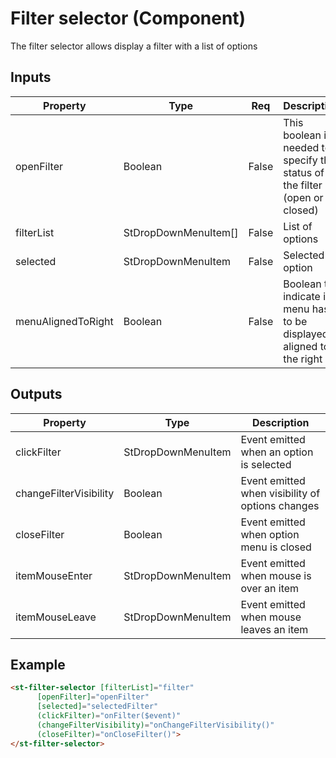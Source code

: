 # Filter selector (Component)

   The filter selector allows display a filter with a list of options

## Inputs

| Property           | Type                 | Req   | Description                                                                 | Default |
| ------------------ | -------------------- | ----- | --------------------------------------------------------------------------- | ------- |
| openFilter         | Boolean              | False | This boolean is needed to specify the status of the filter (open or closed) | false   |
| filterList         | StDropDownMenuItem[] | False | List of options                                                             |         |
| selected           | StDropDownMenuItem   | False | Selected option                                                             |         |
| menuAlignedToRight | Boolean              | False | Boolean to indicate if menu has to be displayed aligned to the right        | false   |

## Outputs

| Property               | Type               | Description                                      |
| ---------------------- | ------------------ | ------------------------------------------------ |
| clickFilter            | StDropDownMenuItem | Event emitted when an option is selected         |
| changeFilterVisibility | Boolean            | Event emitted when visibility of options changes |
| closeFilter            | Boolean            | Event emitted when option menu is closed         |
| itemMouseEnter         | StDropDownMenuItem | Event emitted when mouse is over an item         |
| itemMouseLeave         | StDropDownMenuItem | Event emitted when mouse leaves an item          |

## Example


```html
<st-filter-selector [filterList]="filter"
      [openFilter]="openFilter"
      [selected]="selectedFilter"
      (clickFilter)="onFilter($event)"
      (changeFilterVisibility)="onChangeFilterVisibility()"
      (closeFilter)="onCloseFilter()">
</st-filter-selector>
```

